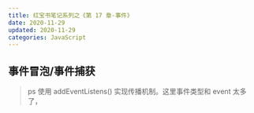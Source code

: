 ```yaml
---
title: 红宝书笔记系列之《第 17 章-事件》
date: 2020-11-29
updated: 2020-11-29
categories: JavaScript
---
```


## 事件冒泡/事件捕获

> ps 使用 addEventListens() 实现传播机制。这里事件类型和 event 太多了，
